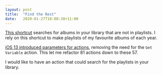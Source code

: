 ```yaml
---
layout: post
title:  "Find the Rest"
date:   2020-01-27T18:00:38+11:00
---
```


[This shortcut]() searches for albums in your library that are not in playlists.
I rely on this shortcut to make playlists of my favourite albums of each year.

[This shortcut]: https://www.icloud.com/shortcuts/fe3a995765db440b8b9374e48d0d4e4c

[iOS 13 introduced parameters for actions](), removing the need for the `Get Variable` action.
This let me refactor 81 actions down to these 57.

[iOS 13 introduced parameters for actions]: https://developer.apple.com/videos/play/wwdc2019/213/

I would like to have an action that could search for the playlists in your library.
